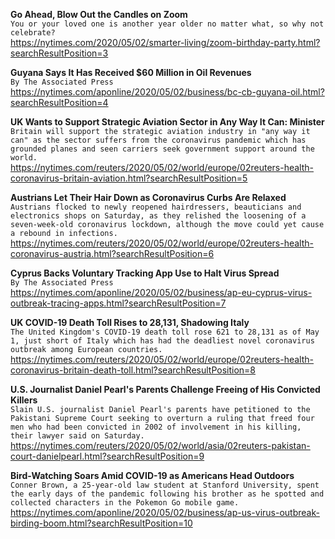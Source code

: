 **Go Ahead, Blow Out the Candles on Zoom**\
`You or your loved one is another year older no matter what, so why not celebrate?`\
https://nytimes.com/2020/05/02/smarter-living/zoom-birthday-party.html?searchResultPosition=3

**Guyana Says It Has Received $60 Million in Oil Revenues**\
`By The Associated Press`\
https://nytimes.com/aponline/2020/05/02/business/bc-cb-guyana-oil.html?searchResultPosition=4

**UK Wants to Support Strategic Aviation Sector in Any Way It Can: Minister**\
`Britain will support the strategic aviation industry in "any way it can" as the sector suffers from the coronavirus pandemic which has grounded planes and seen carriers seek government support around the world. `\
https://nytimes.com/reuters/2020/05/02/world/europe/02reuters-health-coronavirus-britain-aviation.html?searchResultPosition=5

**Austrians Let Their Hair Down as Coronavirus Curbs Are Relaxed**\
`Austrians flocked to newly reopened hairdressers, beauticians and electronics shops on Saturday, as they relished the loosening of a seven-week-old coronavirus lockdown, although the move could yet cause a rebound in infections.`\
https://nytimes.com/reuters/2020/05/02/world/europe/02reuters-health-coronavirus-austria.html?searchResultPosition=6

**Cyprus Backs Voluntary Tracking App Use to Halt Virus Spread**\
`By The Associated Press`\
https://nytimes.com/aponline/2020/05/02/business/ap-eu-cyprus-virus-outbreak-tracing-apps.html?searchResultPosition=7

**UK COVID-19 Death Toll Rises to 28,131, Shadowing Italy**\
`The United Kingdom's COVID-19 death toll rose 621 to 28,131 as of May 1, just short of Italy which has had the deadliest novel coronavirus outbreak among European countries.`\
https://nytimes.com/reuters/2020/05/02/world/europe/02reuters-health-coronavirus-britain-death-toll.html?searchResultPosition=8

**U.S. Journalist Daniel Pearl's Parents Challenge Freeing of His Convicted Killers**\
`Slain U.S. journalist Daniel Pearl's parents have petitioned to the Pakistani Supreme Court seeking to overturn a ruling that freed four men who had been convicted in 2002 of involvement in his killing, their lawyer said on Saturday.`\
https://nytimes.com/reuters/2020/05/02/world/asia/02reuters-pakistan-court-danielpearl.html?searchResultPosition=9

**Bird-Watching Soars Amid COVID-19 as Americans Head Outdoors**\
`Conner Brown, a 25-year-old law student at Stanford University, spent the early days of the pandemic following his brother as he spotted and collected characters in the Pokemon Go mobile game.`\
https://nytimes.com/aponline/2020/05/02/business/ap-us-virus-outbreak-birding-boom.html?searchResultPosition=10

